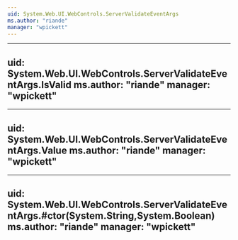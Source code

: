 ```yaml
---
uid: System.Web.UI.WebControls.ServerValidateEventArgs
ms.author: "riande"
manager: "wpickett"
---
```


---
uid: System.Web.UI.WebControls.ServerValidateEventArgs.IsValid
ms.author: "riande"
manager: "wpickett"
---

---
uid: System.Web.UI.WebControls.ServerValidateEventArgs.Value
ms.author: "riande"
manager: "wpickett"
---

---
uid: System.Web.UI.WebControls.ServerValidateEventArgs.#ctor(System.String,System.Boolean)
ms.author: "riande"
manager: "wpickett"
---
